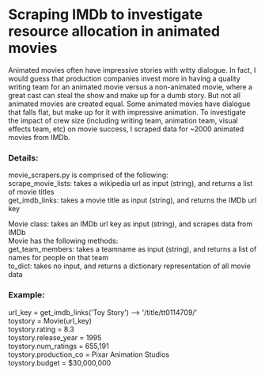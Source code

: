 # Scraping IMDb to investigate resource allocation in animated movies

Animated movies often have impressive stories with witty dialogue. In fact, I would guess that production companies invest more in having a quality writing team for an animated movie versus a non-animated movie, where a great cast can steal the show and make up for a dumb story. But not all animated movies are created equal. Some animated movies have dialogue that falls flat, but make up for it with impressive animation. To investigate the impact of crew size (including writing team, animation team, visual effects team, etc) on movie success, I scraped data for ~2000 animated movies from IMDb.

### Details:

   movie_scrapers.py is comprised of the following:  
     scrape_movie_lists: takes a wikipedia url as input (string), and returns a list of movie titles  
     get_imdb_links: takes a movie title as input (string), and returns the IMDb url key  
  
   Movie class: takes an IMDb url key as input (string), and scrapes data from IMDb  
     Movie has the following methods:  
     get_team_members: takes a teamname as input (string), and returns a list of names for people on that team  
     to_dict: takes no input, and returns a dictionary representation of all movie data  
    
### Example:
   url_key = get_imdb_links('Toy Story')  -->  '/title/tt0114709/'  
   toystory = Movie(url_key)  
   toystory.rating = 8.3  
   toystory.release_year = 1995  
   toystory.num_ratings = 655,191  
   toystory.production_co = Pixar Animation Studios  
   toystory.budget = $30,000,000  
  
